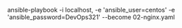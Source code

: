 ansible-playbook -i localhost, -e 'ansible_user=centos' -e 'ansible_password=DevOps321' --become 02-nginx.yaml

